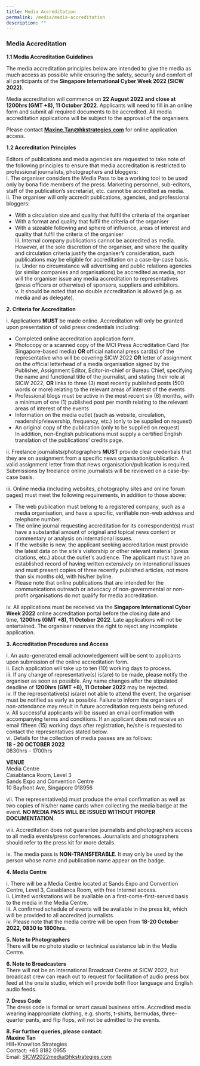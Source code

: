 ```yaml
---
title: Media Accreditation
permalink: /media/media-accreditation
description: ""
---
```

### **Media Accreditation**

**1.1 Media Accreditation Guidelines**

The media accreditation principles below are intended to give the media as much access as
possible while ensuring the safety, security and comfort of all participants of the **Singapore
International Cyber Week 2022 (SICW 2022)**.

Media accreditation will commence on **22 August 2022 and close at 1200hrs (GMT +8), 11
October 2022**. Applicants will need to fill in an online form and submit all required
documents to be accredited. All media accreditation applications will be subject to the
approval of the organisers.

Please contact [**Maxine.Tan@hkstrategies.com**](mailto:Maxine.Tan@hkstrategies.com) for online application access.

**1.2 Accreditation Principles**

Editors of publications and media agencies are requested to take note of the following
principles to ensure that media accreditation is restricted to professional journalists,
photographers and bloggers:
<br>i. The organiser considers the Media Pass to be a working tool to be used only by bona
fide members of the press. Marketing personnel, sub-editors, staff of the publication’s
secretariat, etc. cannot be accredited as media.
<br>ii. The organiser will only accredit publications, agencies, and professional bloggers:
* With a circulation size and quality that fulfil the criteria of the organiser
* With a format and quality that fulfil the criteria of the organiser
* With a sizeable following and sphere of influence, areas of interest and quality
that fulfil the criteria of the organiser
<br>iii. Internal company publications cannot be accredited as media. However, at the sole
discretion of the organiser, and where the quality and circulation criteria justify the
organiser’s consideration, such publications may be eligible for accreditation on a
case-by-case basis.
<br>iv. Under no circumstance will advertising and public relations agencies (or similar
companies and organisations) be accredited as media, nor will the organiser issue
any media accreditation to representatives (press officers or otherwise) of sponsors,
suppliers and exhibitors.
<br>v. It should be noted that no double accreditation is allowed (e.g. as media and as
delegate).

**2. Criteria for Accreditation**

i. Applications **MUST** be made online. Accreditation will only be granted upon
presentation of valid press credentials including:
* Completed online accreditation application form.
* Photocopy or a scanned copy of the MCI Press Accreditation Card (for
Singapore-based media) **OR** official national press card(s) of the
representative who will be covering SICW 2022 **OR** letter of assignment on
the official letterhead of a media organisation signed by the Publisher,
Assignment Editor, Editor-in-chief or Bureau Chief, specifying the name and
functional title of the journalist, and stating their role at SICW 2022, **OR** links
to three (3) most recently published posts (500 words or more) relating to the
relevant areas of interest of the events
* Professional blogs must be active in the most recent six (6) months, with a
minimum of one (1) published post per month relating to the relevant areas of
interest of the events
* Information on the media outlet (such as website, circulation,
readership/viewership, frequency, etc.) (only to be supplied on request)
* An original copy of the publication (only to be supplied on request)
<br>In addition, non-English publications must supply a certified English translation of the
publications’ credits page.

ii. Freelance journalists/photographers **MUST** provide clear credentials that they are on
assignment from a specific news organisation/publication. A valid assignment letter
from that news organisation/publication is required. Submissions by freelance online
journalists will be reviewed on a case-by-case basis.

iii. Online media (including websites, photography sites and online forum pages) must
meet the following requirements, in addition to those above:
* The web publication must belong to a registered company, such as a media
organisation, and have a specific, verifiable non-web address and telephone
number.
* The online journal requesting accreditation for its correspondent(s) must have
a substantial amount of original and topical news content or commentary or
analysis on international issues.
* If the website is new, the applicant seeking accreditation must provide the
latest data on the site's visitorship or other relevant material (press citations,
etc.) about the outlet's audience. The applicant must have an established
record of having written extensively on international issues and must present
copies of three recently published articles, not more than six months old, with
his/her byline.
* Please note that online publications that are intended for the communications
outreach or advocacy of non-governmental or non-profit organisations do not
qualify for media accreditation.

iv. All applications must be received via the **Singapore International Cyber Week 2022**
online accreditation portal before the closing date and time, **1200hrs (GMT +8), 11
October 2022**. Late applications will not be entertained. The organiser reserves the
right to reject any incomplete application.

**3. Accreditation Procedures and Access**

i. An auto-generated email acknowledgement will be sent to applicants upon
submission of the online accreditation form.
<br>ii. Each application will take up to ten (10) working days to process.
<br>iii. If any change of representative(s) is(are) to be made, please notify the organiser as
soon as possible. Any name changes after the stipulated deadline of **1200hrs (GMT
+8), 11 October 2022** may be rejected.
<br>iv. If the representative(s) is(are) not able to attend the event, the organiser must be
notified as early as possible. Failure to inform the organisers of non-attendance may
result in future accreditation requests being refused.
<br>v. All successful applicants will be issued an email confirmation with accompanying
terms and conditions. If an applicant does not receive an email fifteen (15) working
days after registration, he/she is requested to contact the representatives stated
below.
<br>vi. Details for the collection of media passes are as follows:
<br>**18 - 20 OCTOBER 2022**
<br>0830hrs – 1700hrs

**VENUE**
<br>Media Centre
<br>Casablanca Room, Level 3
<br>Sands Expo and Convention Centre
<br>10 Bayfront Ave, Singapore 018956

vii. The representative(s) must produce the email confirmation as well as two copies of
his/her name cards when collecting the media badge at the event. **NO MEDIA PASS
WILL BE ISSUED WITHOUT PROPER DOCUMENTATION**.

viii. Accreditation does not guarantee journalists and photographers access to all media
events/press conferences. Journalists and photographers should refer to the press kit
for more details.

ix. The media pass is **NON-TRANSFERABLE**. It may only be used by the person
whose name and publication name appear on the badge.

**4. Media Centre**

i. There will be a Media Centre located at Sands Expo and Convention Centre, Level 3,
Casablanca Room, with free Internet access.
<br>ii. Limited workstations will be available on a first-come-first-served basis to the media
in the Media Centre.
<br>iii. A confirmed schedule of events will be available in the press kit, which will be
provided to all accredited journalists.
<br>iv. Please note that the media centre will be open from **18-20 October 2022, 0830 to
1800hrs.**

**5. Note to Photographers**
<br>There will be no photo studio or technical assistance lab in the Media Centre.

**6. Note to Broadcasters**
<br>There will not be an International Broadcast Centre at SICW 2022, but broadcast crew can
reach out to request for facilitation of audio press box feed at the onsite studio, which will
provide both floor language and English audio feeds.

**7. Dress Code**
<br>The dress code is formal or smart casual business attire. Accredited media wearing
inappropriate clothing, e.g. shorts, t-shirts, bermudas, three-quarter pants, and flip flops, will
not be admitted to the events.

**8. For further queries, please contact:**
<br>**Maxine Tan**
<br>Hill+Knowlton Strategies
<br>Contact: +65 8182 0955
<br>Email: [SICW2022media@hkstrategies.com](mailto:SICW2022media@hkstrategies.com)